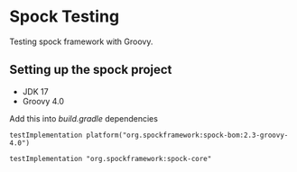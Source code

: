 # Spock Testing
Testing spock framework with Groovy.

## Setting up the spock project
- JDK 17
- Groovy 4.0

Add this into *build.gradle* dependencies

`
testImplementation platform("org.spockframework:spock-bom:2.3-groovy-4.0")
`

`
testImplementation "org.spockframework:spock-core"
`